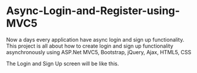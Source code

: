 # Async-Login-and-Register-using-MVC5

Now a days every application have async login and sign up functionality. 
This project is all about how to create login and sign up functionality asynchronously using ASP.Net MVC5, Bootstrap, jQuery, Ajax, HTML5, CSS

The Login and Sign Up screen will be like this.




